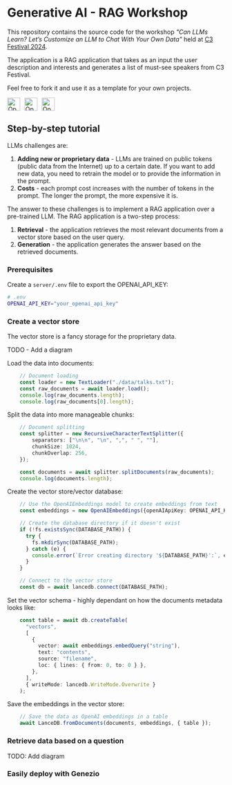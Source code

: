# Generative AI - RAG Workshop

This repository contains the source code for the workshop *"Can LLMs Learn? Let’s Customize an LLM to Chat With Your Own Data"* held at [C3 Festival 2024](https://c3fest.com/).

The application is a RAG application that takes as an input the user description and interests and generates a list of must-see speakers from C3 Festival.

Feel free to fork it and use it as a template for your own projects.

<div style="display: flex; align-items: center;">
  <a href="https://gitpod.io/#https://github.com/andreia-oca/rag-workshop" style="margin-right: 10px;">
    <img src="https://gitpod.io/button/open-in-gitpod.svg" alt="Open in Gitpod" style="height: 30px;"/>
  </a>
  <a href="https://open.vscode.dev/andreia-oca/rag-workshop" style="margin-right: 10px;">
    <img src="https://img.shields.io/static/v1?label=Open%20in%20VSCode&message=Open&color=blue&logo=visualstudiocode" alt="Open in Visual Studio Code" style="height: 30px;"/>
  </a>
  <a href="https://codespaces.new/andreia-oca/rag-workshop">
    <img src="https://github.com/codespaces/badge.svg" alt="Open in GitHub Codespaces" style="height: 30px;"/>
  </a>
</div>

## Step-by-step tutorial

LLMs challenges are:
1. **Adding new or proprietary data** - LLMs are trained on public tokens (public data from the Internet) up to a certain date. If you want to add new data, you need to retrain the model or to provide the information in the prompt.
2. **Costs** - each prompt cost increases with the number of tokens in the prompt. The longer the prompt, the more expensive it is.

The answer to these challenges is to implement a RAG application over a pre-trained LLM. The RAG application is a two-step process:
1. **Retrieval** - the application retrieves the most relevant documents from a vector store based on the user query.
2. **Generation** - the application generates the answer based on the retrieved documents.

### Prerequisites

Create a `server/.env` file to export the OPENAI_API_KEY:

```bash
# .env
OPENAI_API_KEY="your_openai_api_key"
```

### Create a vector store

The vector store is a fancy storage for the proprietary data.

TODO - Add a diagram

Load the data into documents:

```typescript
    // Document loading
    const loader = new TextLoader("./data/talks.txt");
    const raw_documents = await loader.load();
    console.log(raw_documents.length);
    console.log(raw_documents[0].length);
```

Split the data into more manageable chunks:

```typescript
    // Document splitting
    const splitter = new RecursiveCharacterTextSplitter({
        separators: ["\n\n", "\n", ",", " ", ""],
        chunkSize: 1024,
        chunkOverlap: 256,
    });

    const documents = await splitter.splitDocuments(raw_documents);
    console.log(documents.length);
```

Create the vector store/vector database:

```typescript
    // Use the OpenAIEmbeddings model to create embeddings from text
    const embeddings = new OpenAIEmbeddings({openAIApiKey: OPENAI_API_KEY});

    // Create the database directory if it doesn't exist
    if (!fs.existsSync(DATABASE_PATH)) {
      try {
        fs.mkdirSync(DATABASE_PATH);
      } catch (e) {
        console.error(`Error creating directory '${DATABASE_PATH}':`, e);
      }
    }

    // Connect to the vector store
    const db = await lancedb.connect(DATABASE_PATH);
```

Set the vector schema - highly dependant on how the documents metadata looks like:

```typescript
    const table = await db.createTable(
      "vectors",
      [
        {
          vector: await embeddings.embedQuery("string"),
          text: "contents",
          source: "filename",
          loc: { lines: { from: 0, to: 0 } },
        },
      ],
      { writeMode: lancedb.WriteMode.Overwrite }
    );
```

Save the embeddings in the vector store:

```typescript
    // Save the data as OpenAI embeddings in a table
    await LanceDB.fromDocuments(documents, embeddings, { table });
```

### Retrieve data based on a question

TODO: Add diagram


### Easily deploy with Genezio


